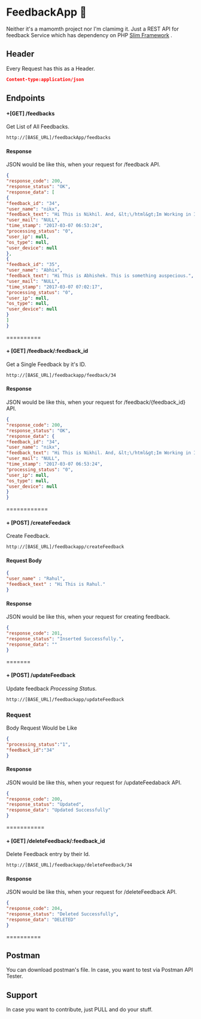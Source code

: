 
FeedbackApp :rocket:
=======
Neither it's a mamomth project nor I'm clamimg it. Just a REST API for feedback Service which has dependency on PHP [Slim Framework](https://www.slimframework.com/) .

## Header 
Every Request has this as a Header.
```json
Content-type:application/json
```

## Endpoints
#### +[GET] /feedbacks

Get List of All Feedbacks. 

```html
http://[BASE_URL]/feedbackApp/feedbacks
```
#### Response
JSON would be like this, when your request for /feedback API.

```json
{
"response_code": 200,
"response_status": "OK",
"response_data": [
{
"feedback_id": "34",
"user_name": "nikx",
"feedback_text": "Hi This is Nikhil. And, &lt;\/html&gt;Im Working in InnovationM",
"user_mail": "NULL",
"time_stamp": "2017-03-07 06:53:24",
"processing_status": "0",
"user_ip": null,
"os_type": null,
"user_device": null
},
{
"feedback_id": "35",
"user_name": "Abhix",
"feedback_text": "Hi This is Abhishek. This is something auspecious.",
"user_mail": "NULL",
"time_stamp": "2017-03-07 07:02:17",
"processing_status": "0",
"user_ip": null,
"os_type": null,
"user_device": null
}
]
}
```
==========

#### + [GET] /feedback/:feedback_id

Get a Single Feedback by it's ID. 

```html
http://[BASE_URL]/feedbackapp/feedback/34
```
#### Response
JSON would be like this, when your request for /feedback/{feedback_id} API.

```json
{
"response_code": 200,
"response_status": "OK",
"response_data": {
"feedback_id": "34",
"user_name": "nikx",
"feedback_text": "Hi This is Nikhil. And, &lt;\/html&gt;Im Working in InnovationM",
"user_mail": "NULL",
"time_stamp": "2017-03-07 06:53:24",
"processing_status": "0",
"user_ip": null,
"os_type": null,
"user_device": null
}
}
```
============

#### + [POST] /createFeedack

Create Feedback.  

```html
http://[BASE_URL]/feedbackapp/createFeedback
```
#### Request Body

```json
{
"user_name" : "Rahul",
"feedback_text" : "Hi This is Rahul."
}
```


#### Response
JSON would be like this, when your request for creating feedback.

```json
{
"response_code": 201,
"response_status": "Inserted Successfully.",
"response_data": ""
}
```

=======

#### + [POST] /updateFeedback

Update feedback *Processing Status*.

```html
http://[BASE_URL]/feedbackapp/updateFeedback
```
### Request
Body Request Would be Like

```json
{
"processing_status":"1",
"feedback_id":"34"
}
```

#### Response
JSON would be like this, when your request for /updateFeedaback API.

```json
{
"response_code": 200,
"response_status": "Updated",
"response_data": "Updated Successfully"
}	
```

===========

#### + [GET] /deleteFeedback/:feedback_id

Delete Feedback entry by their Id.

```html
http://[BASE_URL]/feedbackapp/deleteFeedback/34
```

#### Response
JSON would be like this, when your request for /deleteFeedback API.

```json
{
"response_code": 204,
"response_status": "Deleted Successfully",
"response_data": "DELETED"
}	
```

==========

## Postman
You can download postman's file. In case, you want to test via Postman API Tester.

## Support
In case you want to contribute, just PULL and do your stuff.

